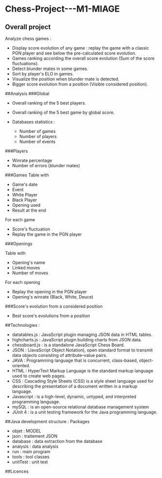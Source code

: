 # Chess-Project---M1-MIAGE
## Overall project

Analyze chess games :
- Display score evolution of any game : replay the game with a classic PGN player and see below the pre-calculated score evolution.
- Games ranking according the overall score evolution (Sum of the score fluctuations).
- Detect blunder mates in some games.
- Sort by player's ELO in games.
- Visualize the position when blunder mate is detected.
- Bigger score evolution from a position (Visible considered position).

##Analysis
###Global
* Overall ranking of the 5 best players.

* Overall ranking of the 5 best game by global score.

* Databases statistics : 
    - Number of games
    - Number of players	
    - Number of events

###Players

- Winrate percentage
- Number of errors (blunder mates)


###Games
Table with 
- Game's date
- Event
- White Player
- Black Player
- Opening used
- Result at the end

For each game
- Score's fluctuation
- Replay the game in the PGN player

###Openings

Table with 
- Opening's name
- Linked moves
- Number of moves

For each opening
- Replay the opening in the PGN player
- Opening's winrate (Black, White, Deuce)

###Score's evolution from a considered position

- Best score's evolutions from a position

##Technologies : 
- datatables.js : JavaScript plugin managing JSON data in HTML tables.
- highcharts.js : JavaScript plugin building charts from JSON data. 
- chessboard.js : is a standalone JavaScript Chess Board.
- JSON : (JavaScript Object Notation), open standard format to transmit data objects consisting of attribute–value pairs.
- JAVA : Programming language that is concurrent, class-based, object-oriented.
- HTML : HyperText Markup Language is the standard markup language used to create web pages.
- CSS : Cascading Style Sheets (CSS) is a style sheet language used for describing the presentation of a document written in a markup language.
- Javascript : is a high-level, dynamic, untyped, and interpreted programming language.
- mySQL : is an open-source relational database management system 
- JUnit 4 : is a unit testing framework for the Java programming language. 

##Java development structure :
Packages
- objet : MODEL
- json : traitement JSON
- database : data extraction from the database
- analysis : data analysis
- run : main program
- tools : tool classes
- unitTest : unit test

##Licences
